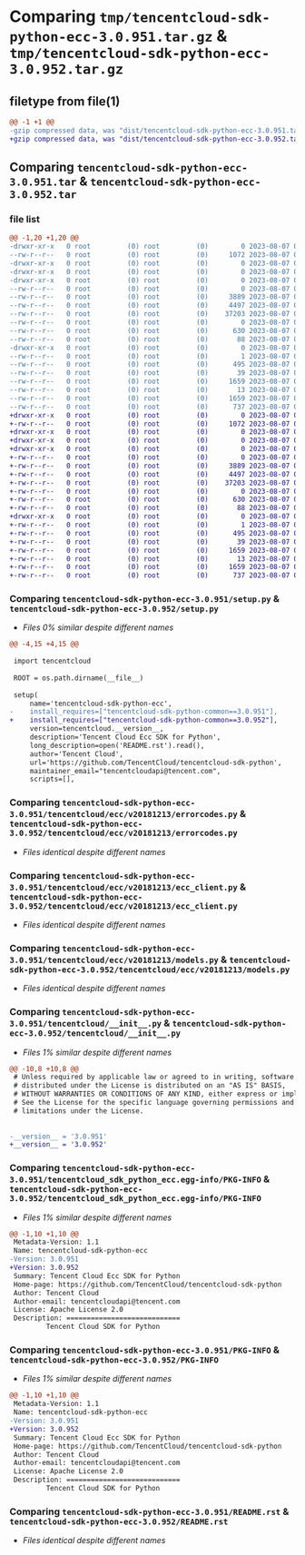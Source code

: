 # Comparing `tmp/tencentcloud-sdk-python-ecc-3.0.951.tar.gz` & `tmp/tencentcloud-sdk-python-ecc-3.0.952.tar.gz`

## filetype from file(1)

```diff
@@ -1 +1 @@
-gzip compressed data, was "dist/tencentcloud-sdk-python-ecc-3.0.951.tar", last modified: Mon Aug  7 00:25:57 2023, max compression
+gzip compressed data, was "dist/tencentcloud-sdk-python-ecc-3.0.952.tar", last modified: Mon Aug  7 08:52:50 2023, max compression
```

## Comparing `tencentcloud-sdk-python-ecc-3.0.951.tar` & `tencentcloud-sdk-python-ecc-3.0.952.tar`

### file list

```diff
@@ -1,20 +1,20 @@
-drwxr-xr-x   0 root         (0) root         (0)        0 2023-08-07 00:25:57.000000 tencentcloud-sdk-python-ecc-3.0.951/
--rw-r--r--   0 root         (0) root         (0)     1072 2023-08-07 00:25:57.000000 tencentcloud-sdk-python-ecc-3.0.951/setup.py
-drwxr-xr-x   0 root         (0) root         (0)        0 2023-08-07 00:25:57.000000 tencentcloud-sdk-python-ecc-3.0.951/tencentcloud/
-drwxr-xr-x   0 root         (0) root         (0)        0 2023-08-07 00:25:57.000000 tencentcloud-sdk-python-ecc-3.0.951/tencentcloud/ecc/
-drwxr-xr-x   0 root         (0) root         (0)        0 2023-08-07 00:25:57.000000 tencentcloud-sdk-python-ecc-3.0.951/tencentcloud/ecc/v20181213/
--rw-r--r--   0 root         (0) root         (0)        0 2023-08-07 00:25:57.000000 tencentcloud-sdk-python-ecc-3.0.951/tencentcloud/ecc/v20181213/__init__.py
--rw-r--r--   0 root         (0) root         (0)     3889 2023-08-07 00:25:57.000000 tencentcloud-sdk-python-ecc-3.0.951/tencentcloud/ecc/v20181213/errorcodes.py
--rw-r--r--   0 root         (0) root         (0)     4497 2023-08-07 00:25:57.000000 tencentcloud-sdk-python-ecc-3.0.951/tencentcloud/ecc/v20181213/ecc_client.py
--rw-r--r--   0 root         (0) root         (0)    37203 2023-08-07 00:25:57.000000 tencentcloud-sdk-python-ecc-3.0.951/tencentcloud/ecc/v20181213/models.py
--rw-r--r--   0 root         (0) root         (0)        0 2023-08-07 00:25:57.000000 tencentcloud-sdk-python-ecc-3.0.951/tencentcloud/ecc/__init__.py
--rw-r--r--   0 root         (0) root         (0)      630 2023-08-07 00:25:57.000000 tencentcloud-sdk-python-ecc-3.0.951/tencentcloud/__init__.py
--rw-r--r--   0 root         (0) root         (0)       88 2023-08-07 00:25:57.000000 tencentcloud-sdk-python-ecc-3.0.951/setup.cfg
-drwxr-xr-x   0 root         (0) root         (0)        0 2023-08-07 00:25:57.000000 tencentcloud-sdk-python-ecc-3.0.951/tencentcloud_sdk_python_ecc.egg-info/
--rw-r--r--   0 root         (0) root         (0)        1 2023-08-07 00:25:57.000000 tencentcloud-sdk-python-ecc-3.0.951/tencentcloud_sdk_python_ecc.egg-info/dependency_links.txt
--rw-r--r--   0 root         (0) root         (0)      495 2023-08-07 00:25:57.000000 tencentcloud-sdk-python-ecc-3.0.951/tencentcloud_sdk_python_ecc.egg-info/SOURCES.txt
--rw-r--r--   0 root         (0) root         (0)       39 2023-08-07 00:25:57.000000 tencentcloud-sdk-python-ecc-3.0.951/tencentcloud_sdk_python_ecc.egg-info/requires.txt
--rw-r--r--   0 root         (0) root         (0)     1659 2023-08-07 00:25:57.000000 tencentcloud-sdk-python-ecc-3.0.951/tencentcloud_sdk_python_ecc.egg-info/PKG-INFO
--rw-r--r--   0 root         (0) root         (0)       13 2023-08-07 00:25:57.000000 tencentcloud-sdk-python-ecc-3.0.951/tencentcloud_sdk_python_ecc.egg-info/top_level.txt
--rw-r--r--   0 root         (0) root         (0)     1659 2023-08-07 00:25:57.000000 tencentcloud-sdk-python-ecc-3.0.951/PKG-INFO
--rw-r--r--   0 root         (0) root         (0)      737 2023-08-07 00:25:57.000000 tencentcloud-sdk-python-ecc-3.0.951/README.rst
+drwxr-xr-x   0 root         (0) root         (0)        0 2023-08-07 08:52:50.000000 tencentcloud-sdk-python-ecc-3.0.952/
+-rw-r--r--   0 root         (0) root         (0)     1072 2023-08-07 08:52:50.000000 tencentcloud-sdk-python-ecc-3.0.952/setup.py
+drwxr-xr-x   0 root         (0) root         (0)        0 2023-08-07 08:52:50.000000 tencentcloud-sdk-python-ecc-3.0.952/tencentcloud/
+drwxr-xr-x   0 root         (0) root         (0)        0 2023-08-07 08:52:50.000000 tencentcloud-sdk-python-ecc-3.0.952/tencentcloud/ecc/
+drwxr-xr-x   0 root         (0) root         (0)        0 2023-08-07 08:52:50.000000 tencentcloud-sdk-python-ecc-3.0.952/tencentcloud/ecc/v20181213/
+-rw-r--r--   0 root         (0) root         (0)        0 2023-08-07 08:52:50.000000 tencentcloud-sdk-python-ecc-3.0.952/tencentcloud/ecc/v20181213/__init__.py
+-rw-r--r--   0 root         (0) root         (0)     3889 2023-08-07 08:52:50.000000 tencentcloud-sdk-python-ecc-3.0.952/tencentcloud/ecc/v20181213/errorcodes.py
+-rw-r--r--   0 root         (0) root         (0)     4497 2023-08-07 08:52:50.000000 tencentcloud-sdk-python-ecc-3.0.952/tencentcloud/ecc/v20181213/ecc_client.py
+-rw-r--r--   0 root         (0) root         (0)    37203 2023-08-07 08:52:50.000000 tencentcloud-sdk-python-ecc-3.0.952/tencentcloud/ecc/v20181213/models.py
+-rw-r--r--   0 root         (0) root         (0)        0 2023-08-07 08:52:50.000000 tencentcloud-sdk-python-ecc-3.0.952/tencentcloud/ecc/__init__.py
+-rw-r--r--   0 root         (0) root         (0)      630 2023-08-07 08:52:50.000000 tencentcloud-sdk-python-ecc-3.0.952/tencentcloud/__init__.py
+-rw-r--r--   0 root         (0) root         (0)       88 2023-08-07 08:52:50.000000 tencentcloud-sdk-python-ecc-3.0.952/setup.cfg
+drwxr-xr-x   0 root         (0) root         (0)        0 2023-08-07 08:52:50.000000 tencentcloud-sdk-python-ecc-3.0.952/tencentcloud_sdk_python_ecc.egg-info/
+-rw-r--r--   0 root         (0) root         (0)        1 2023-08-07 08:52:50.000000 tencentcloud-sdk-python-ecc-3.0.952/tencentcloud_sdk_python_ecc.egg-info/dependency_links.txt
+-rw-r--r--   0 root         (0) root         (0)      495 2023-08-07 08:52:50.000000 tencentcloud-sdk-python-ecc-3.0.952/tencentcloud_sdk_python_ecc.egg-info/SOURCES.txt
+-rw-r--r--   0 root         (0) root         (0)       39 2023-08-07 08:52:50.000000 tencentcloud-sdk-python-ecc-3.0.952/tencentcloud_sdk_python_ecc.egg-info/requires.txt
+-rw-r--r--   0 root         (0) root         (0)     1659 2023-08-07 08:52:50.000000 tencentcloud-sdk-python-ecc-3.0.952/tencentcloud_sdk_python_ecc.egg-info/PKG-INFO
+-rw-r--r--   0 root         (0) root         (0)       13 2023-08-07 08:52:50.000000 tencentcloud-sdk-python-ecc-3.0.952/tencentcloud_sdk_python_ecc.egg-info/top_level.txt
+-rw-r--r--   0 root         (0) root         (0)     1659 2023-08-07 08:52:50.000000 tencentcloud-sdk-python-ecc-3.0.952/PKG-INFO
+-rw-r--r--   0 root         (0) root         (0)      737 2023-08-07 08:52:50.000000 tencentcloud-sdk-python-ecc-3.0.952/README.rst
```

### Comparing `tencentcloud-sdk-python-ecc-3.0.951/setup.py` & `tencentcloud-sdk-python-ecc-3.0.952/setup.py`

 * *Files 0% similar despite different names*

```diff
@@ -4,15 +4,15 @@
 
 import tencentcloud
 
 ROOT = os.path.dirname(__file__)
 
 setup(
     name='tencentcloud-sdk-python-ecc',
-    install_requires=["tencentcloud-sdk-python-common==3.0.951"],
+    install_requires=["tencentcloud-sdk-python-common==3.0.952"],
     version=tencentcloud.__version__,
     description='Tencent Cloud Ecc SDK for Python',
     long_description=open('README.rst').read(),
     author='Tencent Cloud',
     url='https://github.com/TencentCloud/tencentcloud-sdk-python',
     maintainer_email="tencentcloudapi@tencent.com",
     scripts=[],
```

### Comparing `tencentcloud-sdk-python-ecc-3.0.951/tencentcloud/ecc/v20181213/errorcodes.py` & `tencentcloud-sdk-python-ecc-3.0.952/tencentcloud/ecc/v20181213/errorcodes.py`

 * *Files identical despite different names*

### Comparing `tencentcloud-sdk-python-ecc-3.0.951/tencentcloud/ecc/v20181213/ecc_client.py` & `tencentcloud-sdk-python-ecc-3.0.952/tencentcloud/ecc/v20181213/ecc_client.py`

 * *Files identical despite different names*

### Comparing `tencentcloud-sdk-python-ecc-3.0.951/tencentcloud/ecc/v20181213/models.py` & `tencentcloud-sdk-python-ecc-3.0.952/tencentcloud/ecc/v20181213/models.py`

 * *Files identical despite different names*

### Comparing `tencentcloud-sdk-python-ecc-3.0.951/tencentcloud/__init__.py` & `tencentcloud-sdk-python-ecc-3.0.952/tencentcloud/__init__.py`

 * *Files 1% similar despite different names*

```diff
@@ -10,8 +10,8 @@
 # Unless required by applicable law or agreed to in writing, software
 # distributed under the License is distributed on an "AS IS" BASIS,
 # WITHOUT WARRANTIES OR CONDITIONS OF ANY KIND, either express or implied.
 # See the License for the specific language governing permissions and
 # limitations under the License.
 
 
-__version__ = '3.0.951'
+__version__ = '3.0.952'
```

### Comparing `tencentcloud-sdk-python-ecc-3.0.951/tencentcloud_sdk_python_ecc.egg-info/PKG-INFO` & `tencentcloud-sdk-python-ecc-3.0.952/tencentcloud_sdk_python_ecc.egg-info/PKG-INFO`

 * *Files 1% similar despite different names*

```diff
@@ -1,10 +1,10 @@
 Metadata-Version: 1.1
 Name: tencentcloud-sdk-python-ecc
-Version: 3.0.951
+Version: 3.0.952
 Summary: Tencent Cloud Ecc SDK for Python
 Home-page: https://github.com/TencentCloud/tencentcloud-sdk-python
 Author: Tencent Cloud
 Author-email: tencentcloudapi@tencent.com
 License: Apache License 2.0
 Description: ============================
         Tencent Cloud SDK for Python
```

### Comparing `tencentcloud-sdk-python-ecc-3.0.951/PKG-INFO` & `tencentcloud-sdk-python-ecc-3.0.952/PKG-INFO`

 * *Files 1% similar despite different names*

```diff
@@ -1,10 +1,10 @@
 Metadata-Version: 1.1
 Name: tencentcloud-sdk-python-ecc
-Version: 3.0.951
+Version: 3.0.952
 Summary: Tencent Cloud Ecc SDK for Python
 Home-page: https://github.com/TencentCloud/tencentcloud-sdk-python
 Author: Tencent Cloud
 Author-email: tencentcloudapi@tencent.com
 License: Apache License 2.0
 Description: ============================
         Tencent Cloud SDK for Python
```

### Comparing `tencentcloud-sdk-python-ecc-3.0.951/README.rst` & `tencentcloud-sdk-python-ecc-3.0.952/README.rst`

 * *Files identical despite different names*

